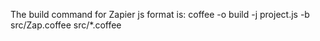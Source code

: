 The build command for Zapier js format is:
coffee -o build -j project.js -b src/Zap.coffee src/*.coffee